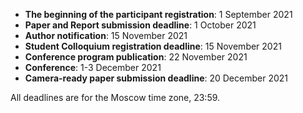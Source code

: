 
- **The beginning of the participant registration**: 1 September 2021
- **Paper and Report submission deadline**: 1 October 2021 <!--- <s>1 October 2021</s> <b style="color: red;">10 November 2019</b>-->
- **Author notification**: 15 November 2021
- **Student Colloquium registration deadline**: 15 November 2021
- **Conference program publication**: 22 November 2021
- **Conference**: 1-3 December 2021
- **Camera-ready paper submission deadline**: 20 December 2021

All deadlines are for the Moscow time zone, 23:59.
